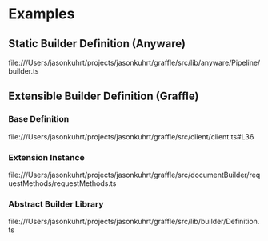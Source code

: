 # Examples

## Static Builder Definition (Anyware)

file:///Users/jasonkuhrt/projects/jasonkuhrt/graffle/src/lib/anyware/Pipeline/builder.ts

## Extensible Builder Definition (Graffle)

### Base Definition

file:///Users/jasonkuhrt/projects/jasonkuhrt/graffle/src/client/client.ts#L36

### Extension Instance

file:///Users/jasonkuhrt/projects/jasonkuhrt/graffle/src/documentBuilder/requestMethods/requestMethods.ts

### Abstract Builder Library

file:///Users/jasonkuhrt/projects/jasonkuhrt/graffle/src/lib/builder/Definition.ts
